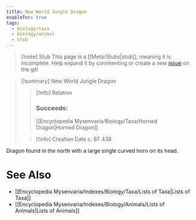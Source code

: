 ```yaml
---
title: New World Jungle Dragon
enableToc: true
tags:
  - biology/taxa
  - biology/animal
  - stub
---
```


> [!note] Stub
> This page is a [[Meta/Stubs|stub]], meaning it is incomplete. Help expand it by commenting or create a new [issue](https://github.com/RagtimeGal/quartz--encyclopedia-mysenvaria/issues/new/choose) on the git!


> [!summary] New World Jungle Dragon
> > [!info] Relation
> > ### Succeeds:
> > [[Encyclopedia Mysenvaria/Biology/Taxa/Horned Dragon|Horned Dragon]]
>
> > [!info] Creation Date
> > c. BT 438

Dragon found in the north with a large single curved horn on its head.

# See Also
- [[Encyclopedia Mysenvaria/Indexes/Biology/Taxa/Lists of Taxa|Lists of Taxa]]
- [[Encyclopedia Mysenvaria/Indexes/Biology/Animals/Lists of Animals|Lists of Animals]]
